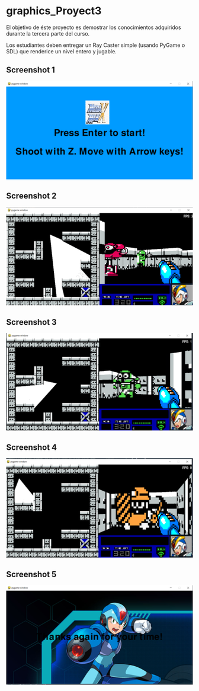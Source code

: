 # graphics_Proyect3
El objetivo de éste proyecto es demostrar los conocimientos adquiridos durante la tercera parte del curso.

Los estudiantes deben entregar un Ray Caster simple (usando PyGame o SDL) que renderice un nivel entero y jugable.


## Screenshot 1
![](Screenshot_1.png)

## Screenshot 2
![](Screenshot_2.png)


## Screenshot 3
![](Screenshot_3.png)

## Screenshot 4
![](Screenshot_4.png)

## Screenshot 5
![](Screenshot_5.png)
